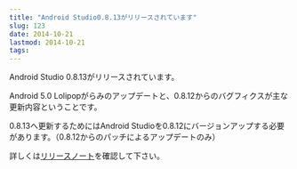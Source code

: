 ```yaml
---
title: "Android Studio0.8.13がリリースされています"
slug: 123
date: 2014-10-21
lastmod: 2014-10-21
tags: 
---
```


Android Studio 0.8.13がリリースされています。

Android 5.0 Lolipopがらみのアップデートと、0.8.12からのバグフィクスが主な更新内容ということです。

0.8.13へ更新するためにはAndroid Studioを0.8.12にバージョンアップする必要があります。（0.8.12からのパッチによるアップデートのみ）

詳しくは<a href="http://tools.android.com/recent/androidstudio0813released">リリースノート</a>を確認して下さい。


  